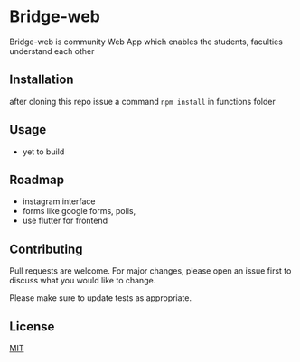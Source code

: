 # Bridge-web

Bridge-web is community Web App which enables the students, faculties understand each other

## Installation

after cloning this repo issue a command ```npm install``` in functions folder

## Usage

- yet to build


## Roadmap
- instagram interface
- forms like google forms, polls,
- use flutter for frontend

## Contributing
Pull requests are welcome. For major changes, please open an issue first to discuss what you would like to change.

Please make sure to update tests as appropriate.

## License
[MIT](https://choosealicense.com/licenses/mit/)
